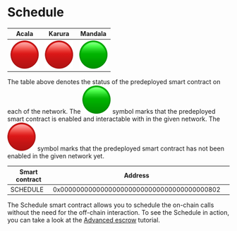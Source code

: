 # Schedule

|                                   Acala                                  |                                  Karura                                  |                                  Mandala                                 |
| :----------------------------------------------------------------------: | :----------------------------------------------------------------------: | :----------------------------------------------------------------------: |
| <img src="../../.gitbook/assets/image (41).png" alt="" data-size="line"> | <img src="../../.gitbook/assets/image (41).png" alt="" data-size="line"> | <img src="../../.gitbook/assets/image (36).png" alt="" data-size="line"> |

The table above denotes the status of the predeployed smart contract on each of the network. The <img src="../../.gitbook/assets/image (11).png" alt="" data-size="line"> symbol marks that the predeployed smart contract is enabled and interactable with in the given network. The <img src="../../.gitbook/assets/image (41).png" alt="" data-size="line"> symbol marks that the predeployed smart contract has not been enabled in the given network yet.

| Smart contract | Address                                    |   |
| -------------- | ------------------------------------------ | - |
| SCHEDULE       | 0x0000000000000000000000000000000000000802 |   |

The Schedule smart contract allows you to schedule the on-chain calls without the need for the off-chain interaction. To see the Schedule in action, you can take a look at the [Advanced escrow](../../tutorials/hardhat-tutorials/advancedescrow-tutorial.md) tutorial.
